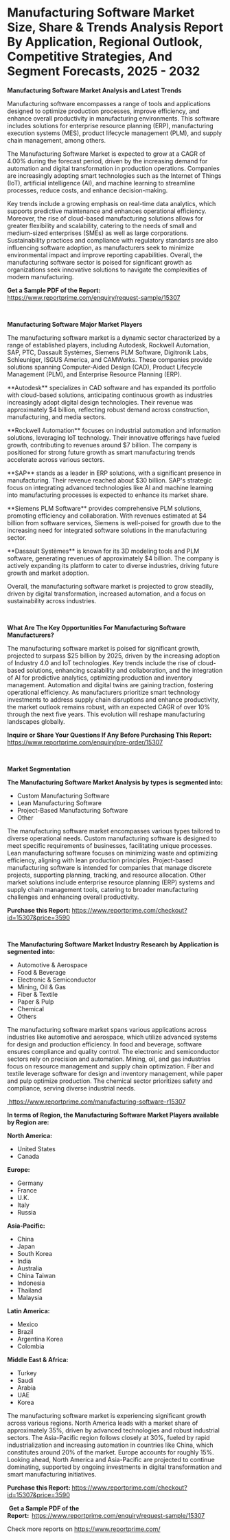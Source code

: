 <p><h1>Manufacturing Software Market Size, Share & Trends Analysis Report By Application, Regional Outlook, Competitive Strategies, And Segment Forecasts, 2025 - 2032</h1></p><p><strong>Manufacturing Software Market Analysis and Latest Trends</strong></p>
<p><p>Manufacturing software encompasses a range of tools and applications designed to optimize production processes, improve efficiency, and enhance overall productivity in manufacturing environments. This software includes solutions for enterprise resource planning (ERP), manufacturing execution systems (MES), product lifecycle management (PLM), and supply chain management, among others. </p><p>The Manufacturing Software Market is expected to grow at a CAGR of 4.00% during the forecast period, driven by the increasing demand for automation and digital transformation in production operations. Companies are increasingly adopting smart technologies such as the Internet of Things (IoT), artificial intelligence (AI), and machine learning to streamline processes, reduce costs, and enhance decision-making. </p><p>Key trends include a growing emphasis on real-time data analytics, which supports predictive maintenance and enhances operational efficiency. Moreover, the rise of cloud-based manufacturing solutions allows for greater flexibility and scalability, catering to the needs of small and medium-sized enterprises (SMEs) as well as large corporations. Sustainability practices and compliance with regulatory standards are also influencing software adoption, as manufacturers seek to minimize environmental impact and improve reporting capabilities. Overall, the manufacturing software sector is poised for significant growth as organizations seek innovative solutions to navigate the complexities of modern manufacturing.</p></p>
<p><strong>Get a Sample PDF of the Report:&nbsp;</strong> <a href="https://www.reportprime.com/enquiry/request-sample/15307?utm_campaign=3191&utm_medium=2&utm_source=Github&utm_content=ia&utm_term=20032025&utm_id=manufacturing-software">https://www.reportprime.com/enquiry/request-sample/15307</a></p>
<p>&nbsp;</p>
<p><strong>Manufacturing Software Major Market Players</strong></p>
<p><p>The manufacturing software market is a dynamic sector characterized by a range of established players, including Autodesk, Rockwell Automation, SAP, PTC, Dassault Systèmes, Siemens PLM Software, Digitronik Labs, Schleuniger, ISGUS America, and CAMWorks. These companies provide solutions spanning Computer-Aided Design (CAD), Product Lifecycle Management (PLM), and Enterprise Resource Planning (ERP).</p><p>**Autodesk** specializes in CAD software and has expanded its portfolio with cloud-based solutions, anticipating continuous growth as industries increasingly adopt digital design technologies. Their revenue was approximately $4 billion, reflecting robust demand across construction, manufacturing, and media sectors.</p><p>**Rockwell Automation** focuses on industrial automation and information solutions, leveraging IoT technology. Their innovative offerings have fueled growth, contributing to revenues around $7 billion. The company is positioned for strong future growth as smart manufacturing trends accelerate across various sectors.</p><p>**SAP** stands as a leader in ERP solutions, with a significant presence in manufacturing. Their revenue reached about $30 billion. SAP's strategic focus on integrating advanced technologies like AI and machine learning into manufacturing processes is expected to enhance its market share.</p><p>**Siemens PLM Software** provides comprehensive PLM solutions, promoting efficiency and collaboration. With revenues estimated at $4 billion from software services, Siemens is well-poised for growth due to the increasing need for integrated software solutions in the manufacturing sector.</p><p>**Dassault Systèmes** is known for its 3D modeling tools and PLM software, generating revenues of approximately $4 billion. The company is actively expanding its platform to cater to diverse industries, driving future growth and market adoption.</p><p>Overall, the manufacturing software market is projected to grow steadily, driven by digital transformation, increased automation, and a focus on sustainability across industries.</p></p>
<p>&nbsp;</p>
<p><strong>What Are The Key Opportunities For Manufacturing Software Manufacturers?</strong></p>
<p><p>The manufacturing software market is poised for significant growth, projected to surpass $25 billion by 2025, driven by the increasing adoption of Industry 4.0 and IoT technologies. Key trends include the rise of cloud-based solutions, enhancing scalability and collaboration, and the integration of AI for predictive analytics, optimizing production and inventory management. Automation and digital twins are gaining traction, fostering operational efficiency. As manufacturers prioritize smart technology investments to address supply chain disruptions and enhance productivity, the market outlook remains robust, with an expected CAGR of over 10% through the next five years. This evolution will reshape manufacturing landscapes globally.</p></p>
<p><strong>Inquire or Share Your Questions If Any Before Purchasing This Report:</strong> <a href="https://www.reportprime.com/enquiry/pre-order/15307?utm_campaign=3191&utm_medium=2&utm_source=Github&utm_content=ia&utm_term=20032025&utm_id=manufacturing-software">https://www.reportprime.com/enquiry/pre-order/15307</a></p>
<p>&nbsp;</p>
<p><strong>Market Segmentation</strong></p>
<p><strong>The Manufacturing Software Market Analysis by types is segmented into:</strong></p>
<p><ul><li>Custom Manufacturing Software</li><li>Lean Manufacturing Software</li><li>Project-Based Manufacturing Software</li><li>Other</li></ul></p>
<p><p>The manufacturing software market encompasses various types tailored to diverse operational needs. Custom manufacturing software is designed to meet specific requirements of businesses, facilitating unique processes. Lean manufacturing software focuses on minimizing waste and optimizing efficiency, aligning with lean production principles. Project-based manufacturing software is intended for companies that manage discrete projects, supporting planning, tracking, and resource allocation. Other market solutions include enterprise resource planning (ERP) systems and supply chain management tools, catering to broader manufacturing challenges and enhancing overall productivity.</p></p>
<p><strong>Purchase this Report:&nbsp;</strong><a href="https://www.reportprime.com/checkout?id=15307&price=3590&utm_campaign=3191&utm_medium=2&utm_source=Github&utm_content=ia&utm_term=20032025&utm_id=manufacturing-software">https://www.reportprime.com/checkout?id=15307&price=3590</a></p>
<p>&nbsp;</p>
<p><strong>The Manufacturing Software Market Industry Research by Application is segmented into:</strong></p>
<p><ul><li>Automotive & Aerospace</li><li>Food & Beverage</li><li>Electronic & Semiconductor</li><li>Mining, Oil & Gas</li><li>Fiber & Textile</li><li>Paper & Pulp</li><li>Chemical</li><li>Others</li></ul></p>
<p><p>The manufacturing software market spans various applications across industries like automotive and aerospace, which utilize advanced systems for design and production efficiency. In food and beverage, software ensures compliance and quality control. The electronic and semiconductor sectors rely on precision and automation. Mining, oil, and gas industries focus on resource management and supply chain optimization. Fiber and textile leverage software for design and inventory management, while paper and pulp optimize production. The chemical sector prioritizes safety and compliance, serving diverse industrial needs.</p></p>
<p><a href="https://www.reportprime.com/manufacturing-software-r15307?utm_campaign=3191&utm_medium=2&utm_source=Github&utm_content=ia&utm_term=20032025&utm_id=manufacturing-software">&nbsp;https://www.reportprime.com/manufacturing-software-r15307</a></p>
<p><strong>In terms of Region, the Manufacturing Software Market Players available by Region are:</strong></p>
<p>
    <p> <strong> North America: </strong>
        <ul>
            <li>United States</li>
            <li>Canada</li>
        </ul>
        </p> 
    <p> <strong> Europe: </strong>
        <ul>
            <li>Germany</li>
            <li>France</li>
            <li>U.K.</li>
            <li>Italy</li>
            <li>Russia</li>
        </ul>
        </p> 
    <p> <strong> Asia-Pacific: </strong>
        <ul>
            <li>China</li>
            <li>Japan</li>
            <li>South Korea</li>
            <li>India</li>
            <li>Australia</li>
            <li>China Taiwan</li>
            <li>Indonesia</li>
            <li>Thailand</li>
            <li>Malaysia</li>
        </ul>
        </p> 
    <p> <strong> Latin America: </strong>
        <ul>
            <li>Mexico</li>
            <li>Brazil</li>
            <li>Argentina Korea</li>
            <li>Colombia</li>
        </ul>
        </p> 
    <p> <strong> Middle East & Africa: </strong>
        <ul>
            <li>Turkey</li>
            <li>Saudi</li>
            <li>Arabia</li>
            <li>UAE</li>
            <li>Korea</li>
        </ul>
    </p>
    </p>
<p><p>The manufacturing software market is experiencing significant growth across various regions. North America leads with a market share of approximately 35%, driven by advanced technologies and robust industrial sectors. The Asia-Pacific region follows closely at 30%, fueled by rapid industrialization and increasing automation in countries like China, which constitutes around 20% of the market. Europe accounts for roughly 15%. Looking ahead, North America and Asia-Pacific are projected to continue dominating, supported by ongoing investments in digital transformation and smart manufacturing initiatives.</p></p>
<p><strong>Purchase this Report: </strong><a href="https://www.reportprime.com/checkout?id=15307&price=3590&utm_campaign=3191&utm_medium=2&utm_source=Github&utm_content=ia&utm_term=20032025&utm_id=manufacturing-software">https://www.reportprime.com/checkout?id=15307&price=3590</a></p>
<p>&nbsp;<strong>Get a Sample PDF of the Report:&nbsp;&nbsp;</strong><a href="https://www.reportprime.com/enquiry/request-sample/15307?utm_campaign=3191&utm_medium=2&utm_source=Github&utm_content=ia&utm_term=20032025&utm_id=manufacturing-software">https://www.reportprime.com/enquiry/request-sample/15307</a></p>
<p><strong></strong></p>
<p>Check more reports on <a href="https://www.reportprime.com/?utm_campaign=3191&utm_medium=2&utm_source=Github&utm_content=ia&utm_term=20032025&utm_id=manufacturing-software">https://www.reportprime.com/</a></p>